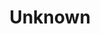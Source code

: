 ---
permalink: /engineering/projects/other-unknown/
project_link_name: other-unknown
project_url: n/a
statsAvailable: 'false'
title: Unknown
---